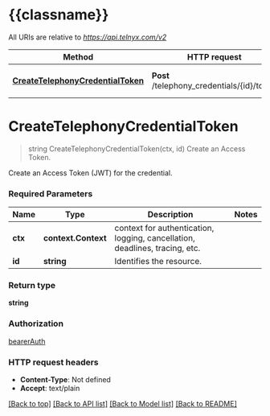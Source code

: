 # {{classname}}

All URIs are relative to *https://api.telnyx.com/v2*

Method | HTTP request | Description
------------- | ------------- | -------------
[**CreateTelephonyCredentialToken**](AccessTokensApi.md#CreateTelephonyCredentialToken) | **Post** /telephony_credentials/{id}/token | Create an Access Token.

# **CreateTelephonyCredentialToken**
> string CreateTelephonyCredentialToken(ctx, id)
Create an Access Token.

Create an Access Token (JWT) for the credential.

### Required Parameters

Name | Type | Description  | Notes
------------- | ------------- | ------------- | -------------
 **ctx** | **context.Context** | context for authentication, logging, cancellation, deadlines, tracing, etc.
  **id** | **string**| Identifies the resource. | 

### Return type

**string**

### Authorization

[bearerAuth](../README.md#bearerAuth)

### HTTP request headers

 - **Content-Type**: Not defined
 - **Accept**: text/plain

[[Back to top]](#) [[Back to API list]](../README.md#documentation-for-api-endpoints) [[Back to Model list]](../README.md#documentation-for-models) [[Back to README]](../README.md)


